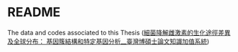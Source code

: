 # README
The data and codes associated to this Thesis ([細菌降解雌激素的生化途徑差異及全球分布： 基因簇結構和特定基因分析__臺灣博碩士論文知識加值系統](https://ndltd.ncl.edu.tw/cgi-bin/gs32/gsweb.cgi/ccd=8PHwNj/record?r1=1&h1=0))

